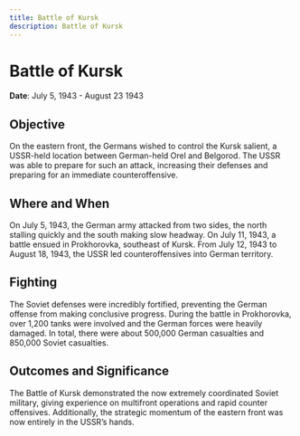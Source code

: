```yaml
---
title: Battle of Kursk
description: Battle of Kursk
---
```


# Battle of Kursk

**Date**: July 5, 1943 - August 23 1943

## Objective

On the eastern front, the Germans wished to control the Kursk salient, a USSR-held location between German-held Orel and Belgorod. The USSR was able to prepare for such an attack, increasing their defenses and preparing for an immediate counteroffensive.

## Where and When

On July 5, 1943, the German army attacked from two sides, the north stalling quickly and the south making slow headway. On July 11, 1943, a battle ensued in Prokhorovka, southeast of Kursk. From July 12, 1943 to August 18, 1943, the USSR led counteroffensives into German territory.

## Fighting

The Soviet defenses were incredibly fortified, preventing the German offense from making conclusive progress. During the battle in Prokhorovka, over 1,200 tanks were involved and the German forces were heavily damaged. In total, there were about 500,000 German casualties and 850,000 Soviet casualties.

## Outcomes and Significance

The Battle of Kursk demonstrated the now extremely coordinated Soviet military, giving experience on multifront operations and rapid counter offensives. Additionally, the strategic momentum of the eastern front was now entirely in the USSR’s hands.
